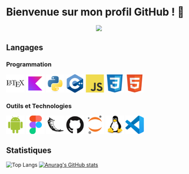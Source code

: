# Bienvenue sur mon profil GitHub ! 👋 
 
<div align="center">
  <img src="https://profile-counter.glitch.me/Gabin221/count.svg?"  />
</div>
 
## Langages

### Programmation

<a href="https://www.latex-project.org/" target="_blank"><img src="https://github.com/devicons/devicon/blob/master/icons/latex/latex-original.svg" alt="LaTeX" width="50" height="50" /></a>
<a href="https://kotlinlang.org/" target="_blank"><img src="https://github.com/devicons/devicon/blob/master/icons/kotlin/kotlin-original.svg" alt="kotlin" width="50" height="50"/></a>
<a href="https://www.python.org" target="_blank"><img src="https://github.com/devicons/devicon/blob/master/icons/python/python-original.svg" alt="python" width="50" height="50"/></a>
<a href="https://isocpp.org/" target="_blank"><img src="https://github.com/devicons/devicon/blob/master/icons/cplusplus/cplusplus-original.svg" alt="C++" width="50" height="50"/></a>
<a href="https://developer.mozilla.org/fr/docs/Web/JavaScript" target="_blank"><img src="https://github.com/devicons/devicon/blob/master/icons/javascript/javascript-original.svg" alt="JavaScript" width="50" height="50"/></a>
<a href="https://www.w3.org/Style/CSS/" target="_blank"><img src="https://github.com/devicons/devicon/blob/master/icons/css3/css3-original.svg" alt="CSS" width="50" height="50"/></a>
<a href="https://html.spec.whatwg.org/multipage/" target="_blank"><img src="https://github.com/devicons/devicon/blob/master/icons/html5/html5-original.svg" alt="HTML" width="50" height="50"/></a>

### Outils et Technologies

<a href="https://developer.android.com/" target="_blank"><img src="https://github.com/devicons/devicon/blob/master/icons/android/android-original.svg" alt="Android" width="50" height="50"/></a>
<a href="https://www.figma.com/" target="_blank"><img src="https://github.com/devicons/devicon/blob/master/icons/figma/figma-original.svg" alt="Figma" width="50" height="50"/></a>
<a href="https://flask.palletsprojects.com/en/3.0.x/" target="_blank"><img src="https://github.com/devicons/devicon/blob/master/icons/flask/flask-original.svg" alt="Flask" width="50" height="50"/></a>
<a href="https://github.com" target="_blank"><img src="https://github.com/devicons/devicon/blob/master/icons/github/github-original.svg" alt="Github" width="50" height="50"/></a>
<a href="https://jupyter.org/" target="_blank"><img src="https://github.com/devicons/devicon/blob/master/icons/jupyter/jupyter-original.svg" alt="Jupyter" width="50" height="50"/></a>
<a href="https://www.gnu.org/home.fr.html" target="_blank"><img src="https://github.com/devicons/devicon/blob/master/icons/linux/linux-original.svg" alt="Linux" width="50" height="50"/></a>
<a href="https://code.visualstudio.com/" target="_blank"><img src="https://github.com/devicons/devicon/blob/master/icons/vscode/vscode-original.svg" alt="VSCode" width="50" height="50"/></a>

## Statistiques

![Top Langs](https://github-readme-stats.vercel.app/api/top-langs/?username=Gabin221&langs_count=20&size_weight=0.5&count_weight=0.5&layout=donut-vertical)
[![Anurag's GitHub stats](https://github-readme-stats.vercel.app/api?username=Gabin221&show_icons=true)](https://github.com/anuraghazra/github-readme-stats)

<!--
## Série GitHub

[![GitHub Streak](https://github-readme-streak-stats.herokuapp.com/?user=Gabin221)](https://git.io/streak-stats)
-->
